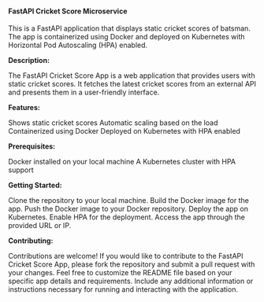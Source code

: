 **<h4>FastAPI Cricket Score Microservice</h4>**

This is a FastAPI application that displays static cricket scores of batsman. The app is containerized using Docker and deployed on Kubernetes with Horizontal Pod Autoscaling (HPA) enabled.


  
  
**Description:**

The FastAPI Cricket Score App is a web application that provides users with static cricket scores. It fetches the latest cricket scores from an external API and presents them in a user-friendly interface.


  
  
**Features:**

Shows static cricket scores
Automatic scaling based on the load
Containerized using Docker
Deployed on Kubernetes with HPA enabled


  
  
**Prerequisites:**

Docker installed on your local machine
A Kubernetes cluster with HPA support

  
  

**Getting Started:**

Clone the repository to your local machine.
Build the Docker image for the app.
Push the Docker image to your Docker repository.
Deploy the app on Kubernetes.
Enable HPA for the deployment.
Access the app through the provided URL or IP.


  
  
**Contributing:**

Contributions are welcome! If you would like to contribute to the FastAPI Cricket Score App, please fork the repository and submit a pull request with your changes.
Feel free to customize the README file based on your specific app details and requirements. Include any additional information or instructions necessary for running and interacting with the application.
